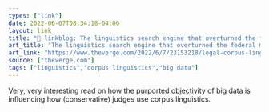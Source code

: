 ```yaml
---
types: ["link"]
date: 2022-06-07T08:34:18-04:00
layout: link
title: "🔗 linkblog: The linguistics search engine that overturned the federal mask mandate - The Verge'"
art_title: "The linguistics search engine that overturned the federal mask mandate - The Verge"
art_link: "https://www.theverge.com/2022/6/7/23153218/legal-corpus-linguistics-mask-mandate-judges"
source: ["theverge.com"]
tags: ["linguistics","corpus linguistics","big data"]
---
```

Very, very interesting read on how the purported objectivity of big data is influencing how (conservative) judges use corpus linguistics.
 
